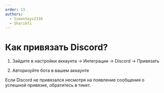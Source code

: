 ```yaml
---
order: 13
authors:
  - SimonSays2310
  - Sharikfi
---
```


# Как привязать Discord?

1. Зайдите в настройки аккаунта -> Интеграции -> Discord -> Привязать

<AImg src="/host/howtolink/1.png" alt="Step 1"/>

2. Авторизуйте бота в вашем аккаунте

<AImg src="/host/howtolink/2.png" alt="Step 2"/>

Если Discord не привязался несмотря на появление сообщения о успешной привязке, обратитесь в тикет.
